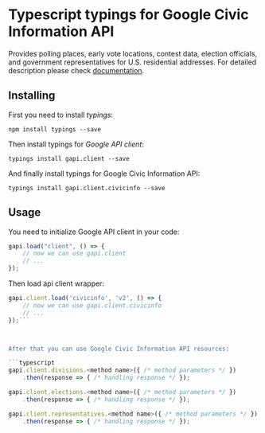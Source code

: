 # Typescript typings for Google Civic Information API
Provides polling places, early vote locations, contest data, election officials, and government representatives for U.S. residential addresses.
For detailed description please check [documentation](https://developers.google.com/civic-information).

## Installing

First you need to install *typings*:
```
npm install typings --save 
```

Then install typings for *Google API client*:
```
typings install gapi.client --save 
```

And finally install typings for Google Civic Information API:
```
typings install gapi.client.civicinfo --save 
```

## Usage

You need to initialize Google API client in your code:
```typescript
gapi.load("client", () => { 
    // now we can use gapi.client
    // ... 
});
```

Then load api client wrapper:
```typescript
gapi.client.load('civicinfo', 'v2', () => {
    // now we can use gapi.client.civicinfo
    // ... 
});```



After that you can use Google Civic Information API resources:

```typescript
gapi.client.divisions.<method name>({ /* method parameters */ })
    .then(response => { /* handling response */ });

gapi.client.elections.<method name>({ /* method parameters */ })
    .then(response => { /* handling response */ });

gapi.client.representatives.<method name>({ /* method parameters */ })
    .then(response => { /* handling response */ });
```